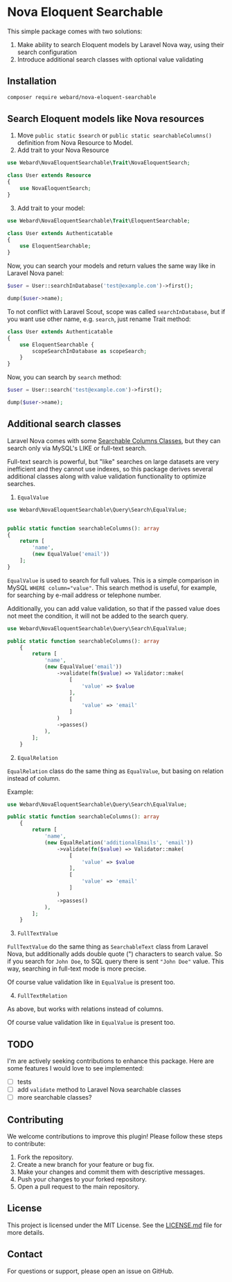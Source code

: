 # Nova Eloquent Searchable

This simple package comes with two solutions:

1. Make ability to search Eloquent models by Laravel Nova way, using their search configuration
2. Introduce additional search classes with optional value validating

## Installation

```sh
composer require webard/nova-eloquent-searchable
```

## Search Eloquent models like Nova resources

1. Move `public static $search` or `public static searchableColumns()` definition from Nova Resource to Model.
2. Add trait to your Nova Resource

```php
use Webard\NovaEloquentSearchable\Trait\NovaEloquentSearch;

class User extends Resource
{
    use NovaEloquentSearch;
}
```

3. Add trait to your model:

```php
use Webard\NovaEloquentSearchable\Trait\EloquentSearchable;

class User extends Authenticatable
{
    use EloquentSearchable;
}
```

Now, you can search your models and return values the same way like in Laravel Nova panel:

```php
$user = User::searchInDatabase('test@example.com')->first();

dump($user->name);
```

To not conflict with Laravel Scout, scope was called `searchInDatabase`, but if you want use other name, e.g. `search`, just rename Trait method:

```php
class User extends Authenticatable
{
    use EloquentSearchable {
        scopeSearchInDatabase as scopeSearch;
    }
}
```

Now, you can search by `search` method:

```php
$user = User::search('test@example.com')->first();

dump($user->name);
```

## Additional search classes

Laravel Nova comes with some [Searchable Columns Classes](https://nova.laravel.com/docs/search/), but they can search only via MySQL's LIKE or full-text search.

Full-text search is powerful, but "like" searches on large datasets are very inefficient and they cannot use indexes, so this package derives several additional classes along with value validation functionality to optimize searches.

1. `EqualValue`

```php
use Webard\NovaEloquentSearchable\Query\Search\EqualValue;


public static function searchableColumns(): array
{
    return [
        'name',
        (new EqualValue('email'))
    ];
}
```

`EqualValue` is used to search for full values. This is a simple comparison in MySQL `WHERE column="value"`. This search method is useful, for example, for searching by e-mail address or telephone number.

Additionally, you can add value validation, so that if the passed value does not meet the condition, it will not be added to the search query.

```php
use Webard\NovaEloquentSearchable\Query\Search\EqualValue;

public static function searchableColumns(): array
    {
        return [
            'name',
            (new EqualValue('email'))
                ->validate(fn($value) => Validator::make(
                    [
                        'value' => $value
                    ],
                    [
                        'value' => 'email'
                    ]
                )
                ->passes()
            ),
        ];
    }
```

2. `EqualRelation`

`EqualRelation` class do the same thing as `EqualValue`, but basing on relation instead of column.

Example:

```php
use Webard\NovaEloquentSearchable\Query\Search\EqualValue;

public static function searchableColumns(): array
    {
        return [
            'name',
            (new EqualRelation('additionalEmails', 'email'))
                ->validate(fn($value) => Validator::make(
                    [
                        'value' => $value
                    ],
                    [
                        'value' => 'email'
                    ]
                )
                ->passes()
            ),
        ];
    }
```

3. `FullTextValue`

`FullTextValue` do the same thing as `SearchableText` class from Laravel Nova, but additionally adds double quote (") characters to search value. So if you search for `John Doe`, to SQL query there is sent `"John Doe"` value. This way, searching in full-text mode is more precise.

Of course value validation like in `EqualValue` is present too.

4. `FullTextRelation`

As above, but works with relations instead of columns.

Of course value validation like in `EqualValue` is present too.

## TODO

I'm are actively seeking contributions to enhance this package. Here are some features I would love to see implemented:

- [ ] tests
- [ ] add `validate` method to Laravel Nova searchable classes
- [ ] more searchable classes?

## Contributing

We welcome contributions to improve this plugin! Please follow these steps to contribute:

1. Fork the repository.
2. Create a new branch for your feature or bug fix.
3. Make your changes and commit them with descriptive messages.
4. Push your changes to your forked repository.
5. Open a pull request to the main repository.

## License

This project is licensed under the MIT License. See the [LICENSE.md](LICENSE.md) file for more details.

## Contact

For questions or support, please open an issue on GitHub.
